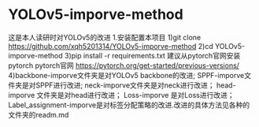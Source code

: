 
# YOLOv5-imporve-method
这是本人读研时对YOLOv5的改进
1.安装配置本项目
1)git clone https://github.com/xqh5201314/YOLOv5-imporve-method
2)cd YOLOv5-imporve-method
3)pip install -r requirements.txt 建议从pytorch官网安装pytorch pytorch官网 https://pytorch.org/get-started/previous-versions/
4)backbone-imporve文件夹是对YOLOv5 backbone的改进; 
   SPPF-imporve文件夹是对SPPF进行改进;
   neck-imporve文件夹是对neck进行改进； 
  head-imporve 文件夹是对head进行改进；
  Loss-imporve 是对Loss进行改进；
  Label_assignment-imporve是对标签分配策略的改进.改进的具体方法见各种的文件夹的readm.md
